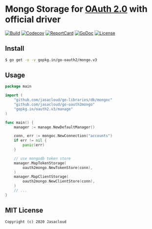 # Mongo Storage for [OAuth 2.0](https://github.com/go-oauth2/oauth2) with official driver

[![Build][Build-Status-Image]][Build-Status-Url] [![Codecov][codecov-image]][codecov-url] [![ReportCard][reportcard-image]][reportcard-url] [![GoDoc][godoc-image]][godoc-url] [![License][license-image]][license-url]

## Install

``` bash
$ go get -u -v gopkg.in/go-oauth2/mongo.v3
```

## Usage

``` go
package main

import (
	"github.com/jasacloud/go-libraries/db/mongoc"
	"github.com/jasacloud/go-oauth2mongo"
	"gopkg.in/oauth2.v3/manage"
)

func main() {
	manager := manage.NewDefaultManager()

	conn, err := mongoc.NewConnection("accounts")
	if err != nil {
		panic(err)
	}

	// use mongodb token store
	manager.MapTokenStorage(
		oauth2mongo.NewTokenStore(conn),
	)
	manager.MapClientStorage(
		oauth2mongo.NewClientStore(conn),
	)
	// ...
}
```

## MIT License

```
Copyright (c) 2020 Jasacloud
```

[Build-Status-Url]: https://travis-ci.org/jasacloud/go-oauth2mongo
[Build-Status-Image]: https://travis-ci.org/jasacloud/go-oauth2mongo.svg?branch=master
[codecov-url]: https://codecov.io/gh/jasacloud/go-oauth2mongo
[codecov-image]: https://codecov.io/gh/jasacloud/go-oauth2mongo/branch/master/graph/badge.svg
[reportcard-url]: https://goreportcard.com/report/github.com/jasacloud/go-oauth2mongo
[reportcard-image]: https://goreportcard.com/badge/github.com/jasacloud/go-oauth2mongo
[godoc-url]: https://godoc.org/github.com/jasacloud/go-oauth2mongo
[godoc-image]: https://godoc.org/github.com/jasacloud/go-oauth2mongo?status.svg
[license-url]: http://opensource.org/licenses/MIT
[license-image]: https://img.shields.io/npm/l/express.svg
